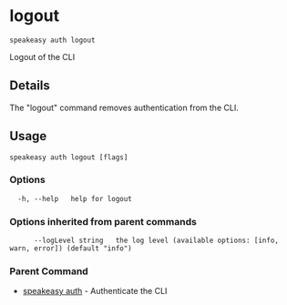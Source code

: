 # logout  
`speakeasy auth logout`  


Logout of the CLI  

## Details

The "logout" command removes authentication from the CLI.

## Usage

```
speakeasy auth logout [flags]
```

### Options

```
  -h, --help   help for logout
```

### Options inherited from parent commands

```
      --logLevel string   the log level (available options: [info, warn, error]) (default "info")
```

### Parent Command

* [speakeasy auth](README.md)	 - Authenticate the CLI
